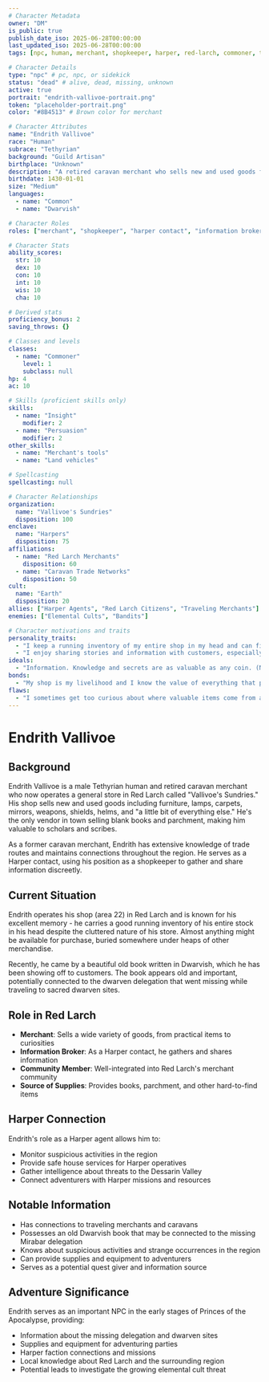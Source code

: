 ```yaml
---
# Character Metadata
owner: "DM"
is_public: true
publish_date_iso: 2025-06-28T00:00:00
last_updated_iso: 2025-06-28T00:00:00
tags: [npc, human, merchant, shopkeeper, harper, red-larch, commoner, tethyrian]

# Character Details
type: "npc" # pc, npc, or sidekick
status: "dead" # alive, dead, missing, unknown
active: true
portrait: "endrith-vallivoe-portrait.png"
token: "placeholder-portrait.png"
color: "#8B4513" # Brown color for merchant

# Character Attributes
name: "Endrith Vallivoe"
race: "Human"
subrace: "Tethyrian"
background: "Guild Artisan"
birthplace: "Unknown"
description: "A retired caravan merchant who sells new and used goods from his shop in Red Larch. He is a Harper contact."
birthdate: 1430-01-01
size: "Medium"
languages:
  - name: "Common"
  - name: "Dwarvish"

# Character Roles
roles: ["merchant", "shopkeeper", "harper contact", "information broker"]

# Character Stats
ability_scores:
  str: 10
  dex: 10
  con: 10
  int: 10
  wis: 10
  cha: 10

# Derived stats
proficiency_bonus: 2
saving_throws: {}

# Classes and levels
classes:
  - name: "Commoner"
    level: 1
    subclass: null
hp: 4
ac: 10

# Skills (proficient skills only)
skills:
  - name: "Insight"
    modifier: 2
  - name: "Persuasion"
    modifier: 2
other_skills:
  - name: "Merchant's tools"
  - name: "Land vehicles"

# Spellcasting
spellcasting: null

# Character Relationships
organization:
  name: "Vallivoe's Sundries"
  disposition: 100
enclave:
  name: "Harpers"
  disposition: 75
affiliations:
  - name: "Red Larch Merchants"
    disposition: 60
  - name: "Caravan Trade Networks"
    disposition: 50
cult:
  name: "Earth"
  disposition: 20
allies: ["Harper Agents", "Red Larch Citizens", "Traveling Merchants"]
enemies: ["Elemental Cults", "Bandits"]

# Character motivations and traits
personality_traits:
  - "I keep a running inventory of my entire shop in my head and can find almost anything buried under heaps of other stuff."
  - "I enjoy sharing stories and information with customers, especially about interesting items that pass through my shop."
ideals:
  - "Information. Knowledge and secrets are as valuable as any coin. (Neutral)"
bonds:
  - "My shop is my livelihood and I know the value of everything that passes through Red Larch."
flaws:
  - "I sometimes get too curious about where valuable items come from and ask too many questions."
---
```


# Endrith Vallivoe

## Background

Endrith Vallivoe is a male Tethyrian human and retired caravan merchant who now operates a general store in Red Larch called "Vallivoe's Sundries." His shop sells new and used goods including furniture, lamps, carpets, mirrors, weapons, shields, helms, and "a little bit of everything else." He's the only vendor in town selling blank books and parchment, making him valuable to scholars and scribes.

As a former caravan merchant, Endrith has extensive knowledge of trade routes and maintains connections throughout the region. He serves as a Harper contact, using his position as a shopkeeper to gather and share information discreetly.

## Current Situation

Endrith operates his shop (area 22) in Red Larch and is known for his excellent memory - he carries a good running inventory of his entire stock in his head despite the cluttered nature of his store. Almost anything might be available for purchase, buried somewhere under heaps of other merchandise.

Recently, he came by a beautiful old book written in Dwarvish, which he has been showing off to customers. The book appears old and important, potentially connected to the dwarven delegation that went missing while traveling to sacred dwarven sites.

## Role in Red Larch

- **Merchant**: Sells a wide variety of goods, from practical items to curiosities
- **Information Broker**: As a Harper contact, he gathers and shares information
- **Community Member**: Well-integrated into Red Larch's merchant community
- **Source of Supplies**: Provides books, parchment, and other hard-to-find items

## Harper Connection

Endrith's role as a Harper agent allows him to:

- Monitor suspicious activities in the region
- Provide safe house services for Harper operatives
- Gather intelligence about threats to the Dessarin Valley
- Connect adventurers with Harper missions and resources

## Notable Information

- Has connections to traveling merchants and caravans
- Possesses an old Dwarvish book that may be connected to the missing Mirabar delegation
- Knows about suspicious activities and strange occurrences in the region
- Can provide supplies and equipment to adventurers
- Serves as a potential quest giver and information source

## Adventure Significance

Endrith serves as an important NPC in the early stages of Princes of the Apocalypse, providing:

- Information about the missing delegation and dwarven sites
- Supplies and equipment for adventuring parties
- Harper faction connections and missions
- Local knowledge about Red Larch and the surrounding region
- Potential leads to investigate the growing elemental cult threat
